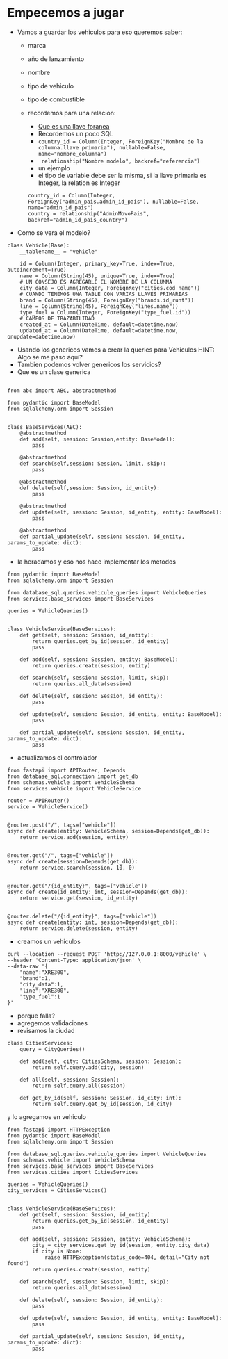 # Empecemos a jugar
* Vamos a guardar los vehiculos para eso queremos saber:
  * marca
  * año de lanzamiento
  * nombre
  * tipo de vehiculo
  * tipo de combustible
  
  * recordemos para una relacion:
      * [Que es una llave foranea](https://es.wikipedia.org/wiki/Clave_for%C3%A1nea)
      * Recordemos un poco SQL
      * ```country_id = Column(Integer, ForeignKey("Nombre de la columna.llave primaria"), nullable=False, name="nombre_columna")```
      * ``` relationship("Nombre modelo", backref="referencia")```
      * un ejemplo
      * el tipo de variable debe ser la misma, si la llave primaria es Integer, la relation es Integer
    ```
    country_id = Column(Integer, ForeignKey("admin_pais.admin_id_pais"), nullable=False, name="admin_id_pais")
    country = relationship("AdminMovoPais", backref="admin_id_pais_country")
    ```
* Como se vera el modelo?

```
class Vehicle(Base):
    __tablename__ = "vehicle"

    id = Column(Integer, primary_key=True, index=True, autoincrement=True)
    name = Column(String(45), unique=True, index=True)
    # UN CONSEJO ES AGREGARLE EL NOMBRE DE LA COLUMNA
    city_data = Column(Integer, ForeignKey("cities.cod_name"))
    # CUANDO TENEMOS UNA TABLE CON VARIAS LLAVES PRIMARIAS
    brand = Column(String(45), ForeignKey("brands.id_runt"))
    line = Column(String(45), ForeignKey("lines.name"))
    type_fuel = Column(Integer, ForeignKey("type_fuel.id"))
    # CAMPOS DE TRAZABILIDAD
    created_at = Column(DateTime, default=datetime.now)
    updated_at = Column(DateTime, default=datetime.now, onupdate=datetime.now)

```

* Usando los genericos vamos a crear la queries para Vehiculos
HINT: Algo se me paso aqui?
* Tambien podemos volver genericos los servicios?
* Que es un clase generica
```

from abc import ABC, abstractmethod

from pydantic import BaseModel
from sqlalchemy.orm import Session


class BaseServices(ABC):
    @abstractmethod
    def add(self, session: Session,entity: BaseModel):
        pass

    @abstractmethod
    def search(self,session: Session, limit, skip):
        pass

    @abstractmethod
    def delete(self,session: Session, id_entity):
        pass

    @abstractmethod
    def update(self, session: Session, id_entity, entity: BaseModel):
        pass

    @abstractmethod
    def partial_update(self, session: Session, id_entity, params_to_update: dict):
        pass
```
* la heradamos y eso nos hace implementar los metodos
```
from pydantic import BaseModel
from sqlalchemy.orm import Session

from database_sql.queries.vehicule_queries import VehicleQueries
from services.base_services import BaseServices

queries = VehicleQueries()


class VehicleService(BaseServices):
    def get(self, session: Session, id_entity):
        return queries.get_by_id(session, id_entity)
        pass

    def add(self, session: Session, entity: BaseModel):
        return queries.create(session, entity)

    def search(self, session: Session, limit, skip):
        return queries.all_data(session)

    def delete(self, session: Session, id_entity):
        pass

    def update(self, session: Session, id_entity, entity: BaseModel):
        pass

    def partial_update(self, session: Session, id_entity, params_to_update: dict):
        pass
```
* actualizamos el controlador
```
from fastapi import APIRouter, Depends
from database_sql.connection import get_db
from schemas.vehicle import VehicleSchema
from services.vehicle import VehicleService

router = APIRouter()
service = VehicleService()


@router.post("/", tags=["vehicle"])
async def create(entity: VehicleSchema, session=Depends(get_db)):
    return service.add(session, entity)


@router.get("/", tags=["vehicle"])
async def create(session=Depends(get_db)):
    return service.search(session, 10, 0)


@router.get("/{id_entity}", tags=["vehicle"])
async def create(id_entity: int, session=Depends(get_db)):
    return service.get(session, id_entity)


@router.delete("/{id_entity}", tags=["vehicle"])
async def create(entity: int, session=Depends(get_db)):
    return service.delete(session, entity)
```
* creamos un vehiculos
```
curl --location --request POST 'http://127.0.0.1:8000/vehicle' \
--header 'Content-Type: application/json' \
--data-raw '{
    "name":"XRE300",
    "brand":1,
    "city_data":1,
    "line":"XRE300",
    "type_fuel":1
}'
```
* porque falla?
* agregemos validaciones
* revisamos la ciudad
```
class CitiesServices:
    query = CityQueries()

    def add(self, city: CitiesSchema, session: Session):
        return self.query.add(city, session)

    def all(self, session: Session):
        return self.query.all(session)

    def get_by_id(self, session: Session, id_city: int):
        return self.query.get_by_id(session, id_city)
```
 y lo agregamos en vehiculo
 
```
from fastapi import HTTPException
from pydantic import BaseModel
from sqlalchemy.orm import Session

from database_sql.queries.vehicule_queries import VehicleQueries
from schemas.vehicle import VehicleSchema
from services.base_services import BaseServices
from services.cities import CitiesServices

queries = VehicleQueries()
city_services = CitiesServices()


class VehicleService(BaseServices):
    def get(self, session: Session, id_entity):
        return queries.get_by_id(session, id_entity)
        pass

    def add(self, session: Session, entity: VehicleSchema):
        city = city_services.get_by_id(session, entity.city_data)
        if city is None:
            raise HTTPException(status_code=404, detail="City not found")
        return queries.create(session, entity)

    def search(self, session: Session, limit, skip):
        return queries.all_data(session)

    def delete(self, session: Session, id_entity):
        pass

    def update(self, session: Session, id_entity, entity: BaseModel):
        pass

    def partial_update(self, session: Session, id_entity, params_to_update: dict):
        pass

```